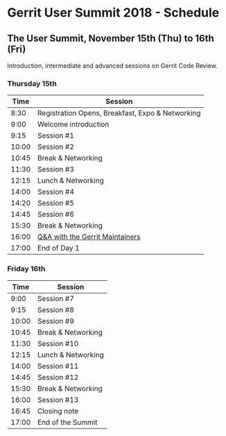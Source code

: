 # Gerrit User Summit 2018 - Schedule

## The User Summit, November 15th (Thu) to 16th (Fri)

Introduction, intermediate and advanced sessions on Gerrit Code Review.

### Thursday 15th

| Time  | Session                                                                                      |
|-------|----------------------------------------------------------------------------------------------|
|  8:30 | Registration Opens, Breakfast, Expo & Networking                                             |
|  9:00 | Welcome introduction                                                                         |
|  9:15 | Session #1                                                                                   |
| 10:00 | Session #2                                                                                   |
| 10:45 | Break & Networking                                                                           |
| 11:30 | Session #3                                                                                   |
| 12:15 | Lunch & Networking                                                                           |
| 14:00 | Session #4                                                                                   |
| 14:20 | Session #5                                                                                   |
| 14:45 | Session #6                                                                                   |
| 15:30 | Break & Networking                                                                           |
| 16:00 | [Q&A with the Gerrit Maintainers](sessions/maintainers-qa.md)                                |
| 17:00 | End of Day 1                                                                                 |

### Friday 16th

| Time  | Session                                                                                      |
|-------|----------------------------------------------------------------------------------------------|
|  9:00 | Session #7                                                                                   |
|  9:15 | Session #8                                                                                   |
| 10:00 | Session #9                                                                                   |
| 10:45 | Break & Networking                                                                           |
| 11:30 | Session #10                                                                                  |
| 12:15 | Lunch & Networking                                                                           |
| 14:00 | Session #11                                                                                  |
| 14:45 | Session #12                                                                                  |
| 15:30 | Break & Networking                                                                           |
| 16:00 | Session #13                                                                                  |
| 16:45 | Closing note                                                                                 |
| 17:00 | End of the Summit                                                                            |
